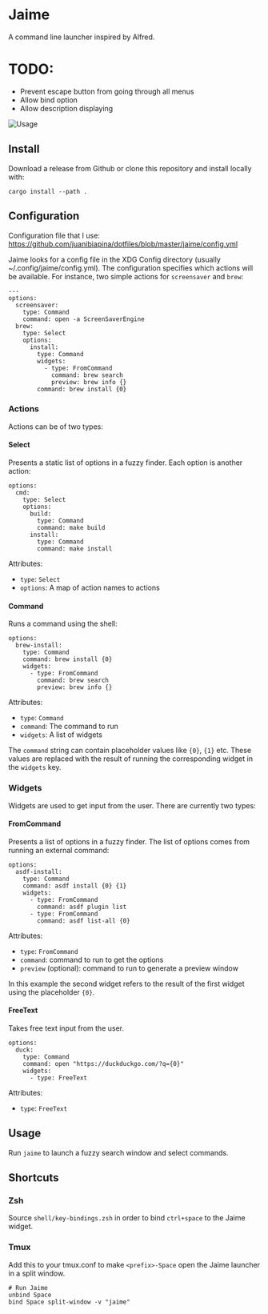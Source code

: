 # Jaime

A command line launcher inspired by Alfred.

# TODO:
* Prevent escape button from going through all menus
* Allow bind option
* Allow description displaying

![Usage](assets/usage.gif)

## Install

Download a release from Github or clone this repository and install locally
with:

```
cargo install --path .
```

## Configuration

Configuration file that I use:
https://github.com/juanibiapina/dotfiles/blob/master/jaime/config.yml

Jaime looks for a config file in the XDG Config directory (usually
~/.config/jaime/config.yml). The configuration specifies which actions will be
available. For instance, two simple actions for `screensaver` and `brew`:

```
---
options:
  screensaver:
    type: Command
    command: open -a ScreenSaverEngine
  brew:
    type: Select
    options:
      install:
        type: Command
        widgets:
          - type: FromCommand
            command: brew search
            preview: brew info {}
        command: brew install {0}
```

### Actions

Actions can be of two types:

#### Select

Presents a static list of options in a fuzzy finder. Each option is another
action:

```
options:
  cmd:
    type: Select
    options:
      build:
        type: Command
        command: make build
      install:
        type: Command
        command: make install
```

Attributes:

- `type`: `Select`
- `options`: A map of action names to actions

#### Command

Runs a command using the shell:

```
options:
  brew-install:
    type: Command
    command: brew install {0}
    widgets:
      - type: FromCommand
        command: brew search
        preview: brew info {}
```

Attributes:

- `type`: `Command`
- `command`: The command to run
- `widgets`: A list of widgets

The `command` string can contain placeholder values like `{0}`, `{1}` etc.
These values are replaced with the result of running the corresponding widget
in the `widgets` key.

### Widgets

Widgets are used to get input from the user. There are currently two types:

#### FromCommand

Presents a list of options in a fuzzy finder. The list of options comes from
running an external command:

```
options:
  asdf-install:
    type: Command
    command: asdf install {0} {1}
    widgets:
      - type: FromCommand
        command: asdf plugin list
      - type: FromCommand
        command: asdf list-all {0}
```

Attributes:

- `type`: `FromCommand`
- `command`: command to run to get the options
- `preview` (optional): command to run to generate a preview window

In this example the second widget refers to the result of the first widget
using the placeholder `{0}`.

#### FreeText

Takes free text input from the user.

```
options:
  duck:
    type: Command
    command: open "https://duckduckgo.com/?q={0}"
    widgets:
      - type: FreeText
```

Attributes:

- `type`: `FreeText`

## Usage

Run `jaime` to launch a fuzzy search window and select commands.

## Shortcuts

### Zsh

Source `shell/key-bindings.zsh` in order to bind `ctrl+space` to the Jaime widget.

### Tmux

Add this to your tmux.conf to make `<prefix>-Space` open the Jaime launcher in a split window.

```
# Run Jaime
unbind Space
bind Space split-window -v "jaime"
```
